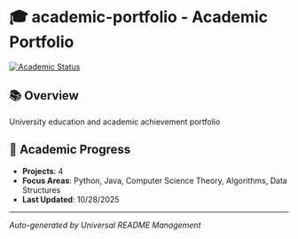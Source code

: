 # 🎓 academic-portfolio - Academic Portfolio

[![Academic Status](https://img.shields.io/badge/Academic-Active-green)](https://github.com/DevAcademicHub/academic-portfolio)

## 📚 Overview

University education and academic achievement portfolio

## 🎯 Academic Progress
- **Projects**: 4
- **Focus Areas**: Python, Java, Computer Science Theory, Algorithms, Data Structures
- **Last Updated**: 10/28/2025

---

*Auto-generated by Universal README Management*